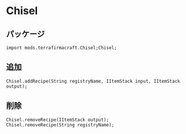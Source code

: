 # Chisel

## パッケージ
```zenscript
import mods.terrafirmacraft.Chisel;Chisel;
```

## 追加
```zenscript
Chisel.addRecipe(String registryName, IItemStack input, IItemStack output);
```

## 削除

```zenscript
Chisel.removeRecipe(IItemStack output);
Chisel.removeRecipe(String registryName);
```